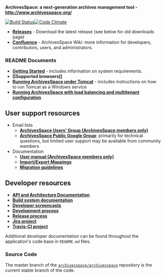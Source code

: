 **ArchivesSpace: a next-generation archives management tool - <http://www.archivesspace.org/>**

[![Build Status](http://54.187.182.145:8080/buildStatus/icon?job=ArchivesSpace)](http://54.187.182.145:8080/job/ArchivesSpace/)[![Code Climate](https://codeclimate.com/github/archivesspace/archivesspace.png)](https://codeclimate.com/github/archivesspace/archivesspace)

* **[Releases](https://github.com/archivesspace/archivesspace/releases)** - Download the latest release (see below for old downloads page)
* **[Confluence](https://archivesspace.atlassian.net/wiki/display/ADC/ArchivesSpace)** - ArchivesSpace Wiki: more information for developers, contributors, users, and administrators.

### README Documents

* **[Getting Started](https://github.com/archivesspace/archivesspace/#getting-started)** - includes information on system requirements.
* **[[Supported browsers]]**
* **[Running ArchivesSpace under Tomcat](https://github.com/archivesspace/archivesspace/blob/master/README_TOMCAT.md)** - includes instructions on how to run Tomcat as a Windows service
* **[Running ArchivesSpace with load balancing and multitenant configuration](https://github.com/archivesspace/archivesspace/tree/master/clustering#readme)**

## User support resources
* Email lists
    * **[ArchivesSpace Users' Group (ArchivesSpace members only)](http://lyralists.lyrasis.org/mailman/listinfo/archivesspace_users_group)** 
    * **[ArchivesSpace Public Google Group](http://groups.google.com/group/archivesspace)**: primarily for technical questions, but limited user support may be available from community members
* Documentation
    * **[User manual (ArchivesSpace members only)](https://docs.archivesspace.org)**
    * **[Import/Export Mappings](http://www.archivesspace.org/importexport)**
    * **[Migration guidelines](http://archivesspace.org/migrations)**

## Developer resources
* **[API and Architecture Documentation](http://archivesspace.github.com/archivesspace/doc/)**
* **[Build system documentation](https://github.com/hudmol/archivesspace/blob/master/build/README.md)**
* **[Developer screencasts](http://www.youtube.com/playlist?list=PLJFitFaE9AY_DDlhl3Kq_vFeX27F1yt6I)**
* **[Development process](https://archivesspace.atlassian.net/wiki/display/ADC/Development)**
* **[Release process](https://archivesspace.atlassian.net/wiki/display/ADC/Releases+and+Sprints)** 
* **[Jira project](https://archivesspace.atlassian.net/secure/Dashboard.jspa?selectPageId=10202)**
* **[Travis-CI project](http://travis-ci.org/archivesspace/archivesspace)**

Additional developer documentation can be found throughout the application's code base in `README.md` files.

### Source Code
The master branch of the [`archivesspace/archivesspace`](https://github.com/archivesspace/archivesspace) repository is the current stable branch of the code.

